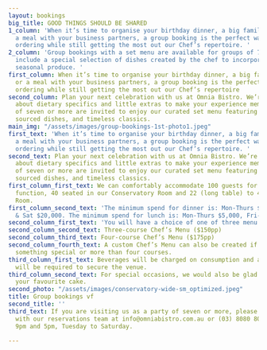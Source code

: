 ```yaml
---
layout: bookings
big_title: GOOD THINGS SHOULD BE SHARED
1_column: 'When it’s time to organise your birthday dinner, a big family lunch or
  a meal with your business partners, a group booking is the perfect way to simplify
  ordering while still getting the most out our Chef’s repertoire. '
2_column: 'Group bookings with a set menu are available for groups of 7 and more and
  include a special selection of dishes created by the chef to incorporate the finest
  seasonal produce. '
first_column: When it’s time to organise your birthday dinner, a big family lunch
  or a meal with your business partners, a group booking is the perfect way to simplify
  ordering while still getting the most out our Chef’s repertoire
second_column: Plan your next celebration with us at Omnia Bistro. We’re here to talk
  about dietary specifics and little extras to make your experience memorable. Parties
  of seven or more are invited to enjoy our curated set menu featuring our seasonally
  sourced dishes, and timeless classics.
main_img: "/assets/images/group-bookings-1st-photo1.jpeg"
first_text: 'When it’s time to organise your birthday dinner, a big family lunch or
  a meal with your business partners, a group booking is the perfect way to simplify
  ordering while still getting the most out our Chef’s repertoire. '
second_text: Plan your next celebration with us at Omnia Bistro. We’re here to talk
  about dietary specifics and little extras to make your experience memorable. Parties
  of seven or more are invited to enjoy our curated set menu featuring our seasonally
  sourced dishes, and timeless classics.
first_column_first_text: We can comfortably accommodate 100 guests for a cocktail
  function, 40 seated in our Conservatory Room and 22 (long table) to 40 in our Barrel
  Room.
first_column_second_text: 'The minimum spend for dinner is: Mon-Thurs $10,000, Fri
  & Sat $20,000. The minimum spend for lunch is: Mon-Thurs $5,000, Fri-Sun $7,500.'
second_column_first_text: 'You will have a choice of one of three menu options:'
second_column_second_text: Three-course Chef’s Menu ($150pp)
second_column_third_text: Four-course Chef’s Menu ($175pp)
second_column_fourth_text: A custom Chef’s Menu can also be created if you would like
  something special or more than four courses.
third_column_first_text: Beverages will be charged on consumption and a $500 deposit
  will be required to secure the venue.
third_column_second_text: For special occasions, we would also be glad to custom make
  your favourite cake.
second_photo: "/assets/images/conservatory-wide-sm_optimized.jpeg"
title: Group bookings vf
second_title: ''
third_text: If you are visiting us as a party of seven or more, please get in touch
  with our reservations team at info@omniabistro.com.au or (03) 8080 8080 between
  9pm and 5pm, Tuesday to Saturday.

---
```


